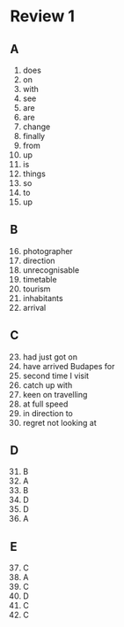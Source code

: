 # Review 1

## A
1. does
2. on
3. with
4. see
5. are
6. are
7. change
8. finally
9. from
10. up
11. is
12. things
13. so
14. to
15. up

## B
16. photographer
17. direction
18. unrecognisable
19. timetable
20. tourism
21. inhabitants
22. arrival

## C
23. had just got on
24. have arrived Budapes for
25. second time I visit
26. catch up with
27. keen on travelling
28. at full speed
29. in direction to
30. regret not looking at

## D
31. B
32. A
33. B
34. D
35. D
36. A

## E
37. C
38. A
39. C
40. D
41. C
42. C

